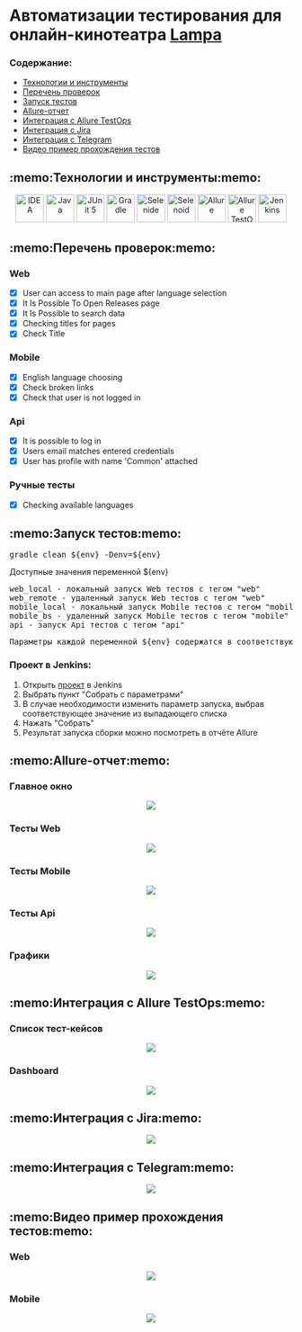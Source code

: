 <h1> Автоматизации тестирования для онлайн-кинотеатра <a href="http://lampa.mx/">Lampa</a></h1>

<h3>Содержание:</h3>

<ul>
<li><a href="#tools">Технологии и инструменты</a></li>
<li><a href="#checks">Перечень проверок</a></li>
<li><a href="#launch">Запуск тестов</a></li>
<li><a href="#report">Allure-отчет</a></li>
<li><a href="#testops">Интеграция с Allure TestOps</a></li>
<li><a href="#jira">Интеграция с Jira</a></li>
<li><a href="#telegram">Интеграция с Telegram</a></li>
<li><a href="#video">Видео пример прохождения тестов</a></li>
</ul>

<h2 name="tools">:memo:Технологии и инструменты:memo:</h2>

<p align="center">
<a href="https://www.jetbrains.com/idea/"><img src="media/logo/Idea.svg" width="50" height="50"  alt="IDEA"/></a>
<a href="https://www.java.com/"><img src="media/logo/Java.svg" width="50" height="50"  alt="Java"/></a>
<a href="https://junit.org/junit5/"><img src="media/logo/Junit5.svg" width="50" height="50"  alt="JUnit 5"/></a>
<a href="https://gradle.org/"><img src="media/logo/Gradle.svg" width="50" height="50"  alt="Gradle"/></a>
<a href="https://selenide.org/"><img src="media/logo/Selenide.svg" width="50" height="50"  alt="Selenide"/></a>
<a href="https://aerokube.com/selenoid/"><img src="media/logo/Selenoid.svg" width="50" height="50"  alt="Selenoid"/></a>
<a href="https://github.com/allure-framework/allure2"><img src="media/logo/Allure.svg" width="50" height="50"  alt="Allure"/></a>
<a href="https://qameta.io/"><img src="media/logo/Allure_TO.svg" width="50" height="50"  alt="Allure TestOps"/></a>
<a href="https://www.jenkins.io/"><img src="media/logo/Jenkins.svg" width="50" height="50"  alt="Jenkins"/></a>
</p>

<h2 name="checks">:memo:Перечень проверок:memo:</h2>
<h3>Web</h3>

- [x] User can access to main page after language selection
- [x] It Is Possible To Open Releases page
- [x] It Is Possible to search data
- [x] Checking titles for pages
- [x] Check Title

<h3>Mobile</h3>

- [x] English language choosing
- [x] Check broken links
- [x] Check that user is not logged in

<h3>Api</h3>

- [x] It is possible to log in
- [x] Users email matches entered credentials
- [x] User has profile with name 'Common' attached

<h3>Ручные тесты</h3>

- [x] Checking available languages

<h2 name="launch">:memo:Запуск тестов:memo:</h2>

<pre>
gradle clean ${env} -Denv=${env}
</pre>

Доступные значения переменной ${env}

<pre>
web_local - локальный запуск Web тестов с тегом "web"
web_remote - удаленный запуск Web тестов с тегом "web"
mobile_local - локальный запуск Mobile тестов с тегом "mobile"
mobile_bs - удаленный запуск Mobile тестов с тегом "mobile" в Browserstack
api - запуск Api тестов с тегом "api"
</pre>
<pre>
Параметры каждой переменной ${env} содержатся в соответствующем файле .properties, расположенном в ресурсах
</pre>

<h3>Проект в Jenkins:</h3>
<ol>
<li>Открыть <a target="_blank" href="https://jenkins.autotests.cloud/job/001-sergeyZhiharev-final/">проект</a> в Jenkins</li>
<li>Выбрать пункт "Собрать с параметрами"</li>
<li>В случае необходимости изменить параметр запуска, выбрав соответствующее значение из выпадающего списка</li>
<li>Нажать "Собрать"</li>
<li>Результат запуска сборки можно посмотреть в отчёте Allure</li>
</ol>

<h2 name="report">:memo:Allure-отчет:memo:</h2>

<h3>Главное окно</h3>

<p align="center">
<img src="media/allure_report/report1.png">
</p>

<h3>Тесты Web</h3>

<p align="center">
<img src="media/allure_report/report2.png">
</p>

<h3>Тесты Mobile</h3>

<p align="center">
<img src="media/allure_report/report3.png">
</p>

<h3>Тесты Api</h3>

<p align="center">
<img src="media/allure_report/report4.png">
</p>

<h3>Графики</h3>

<p align="center">
<img src="media/allure_report/report5.png">
</p>


<h2 name="testops">:memo:Интеграция с Allure TestOps:memo:</h2>
<h3>Список тест-кейсов</h3>
<p align="center">
<img src="media/testops/testops.png">
</p>

<h3>Dashboard</h3>
<p align="center">
<img src="media/testops/testops2.png">
</p>

<h2 name="jira">:memo:Интеграция с Jira:memo:</h2>
<p align="center">
<img src="media/jira/jira.png" >
</p>

<h2 name="telegram">:memo:Интеграция с Telegram:memo:</h2>
<p align="center">
<img src="media/telegram/telegram.png" >
</p>

<h2 name="video">:memo:Видео пример прохождения тестов:memo:</h2>
<h3>Web</h3>
<p align="center">
<img src="media/video1.gif">
</p>
<h3>Mobile</h3>
<p align="center">
<img src="media/video2.gif">
</p>